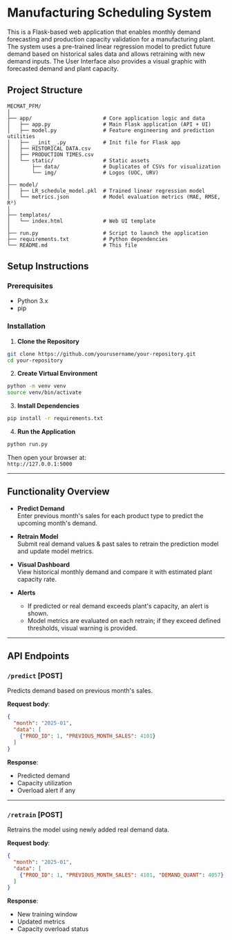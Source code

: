 # Manufacturing Scheduling System

This is a Flask-based web application that enables monthly demand forecasting and production capacity validation for a manufacturing plant. The system uses a pre-trained linear regression model to predict future demand based on historical sales data and allows retraining with new demand inputs. The User Interface also provides a visual graphic with forecasted demand and plant capacity.

## Project Structure

```
MECMAT_PFM/
│
├── app/                       # Core application logic and data
│   ├── app.py                 # Main Flask application (API + UI)
│   ├── model.py               # Feature engineering and prediction utilities
│   ├── __init__.py            # Init file for Flask app
│   ├── HISTORICAL DATA.csv
│   ├── PRODUCTION TIMES.csv
│   └── static/                # Static assets
│       ├── data/              # Duplicates of CSVs for visualization
│       └── img/               # Logos (UOC, URV)
│
├── model/
│   ├── LR_schedule_model.pkl  # Trained linear regression model
│   └── metrics.json           # Model evaluation metrics (MAE, RMSE, R²)
│
├── templates/
│   └── index.html             # Web UI template
│
├── run.py                     # Script to launch the application
├── requirements.txt           # Python dependencies
└── README.md                  # This file
```

## Setup Instructions

### Prerequisites

- Python 3.x
- pip

### Installation

1. **Clone the Repository**
```bash
git clone https://github.com/yourusername/your-repository.git
cd your-repository
```

2. **Create Virtual Environment**
```bash
python -m venv venv
source venv/bin/activate
```

3. **Install Dependencies**
```bash
pip install -r requirements.txt
```

4. **Run the Application**
```bash
python run.py
```

Then open your browser at:  
`http://127.0.0.1:5000`

---

## Functionality Overview

- **Predict Demand**  
  Enter previous month's sales for each product type to predict the upcoming month's demand.

- **Retrain Model**  
  Submit real demand values & past sales to retrain the prediction model and update model metrics.

- **Visual Dashboard**  
  View historical monthly demand and compare it with estimated plant capacity rate.

- **Alerts**  
  - If predicted or real demand exceeds plant's capacity, an alert is shown.
  - Model metrics are evaluated on each retrain; if they exceed defined thresholds, visual warning is provided.

---

## API Endpoints

### `/predict` [POST]

Predicts demand based on previous month's sales.

**Request body**:
```json
{
  "month": "2025-01",
  "data": [
    {"PROD_ID": 1, "PREVIOUS_MONTH_SALES": 4101}
  ]
}
```

**Response**:
- Predicted demand
- Capacity utilization
- Overload alert if any

---

### `/retrain` [POST]

Retrains the model using newly added real demand data.

**Request body**:
```json
{
  "month": "2025-01",
  "data": [
    {"PROD_ID": 1, "PREVIOUS_MONTH_SALES": 4101, "DEMAND_QUANT": 4057}
  ]
}
```

**Response**:
- New training window
- Updated metrics
- Capacity overload status
